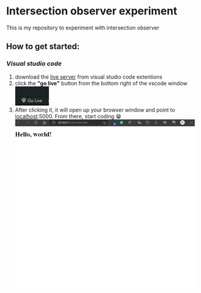 # Intersection observer experiment

This is my repository to experiment with intersection observer

## How to get started:
### **_Visual studio code_**
  1. download the [live server](https://marketplace.visualstudio.com/items?itemName=ritwickdey.LiveServer) from visual studio code extentions
  2. click the **"go live"** button from the bottom right of the vscode window
  ![go live](static/image1.jpg)
  3. After clicking it, it will open up your browser window and point to [localhost](localhost:5000):5000. From there, start coding 😁
  ![clicking result](static/image2.jpg)
  